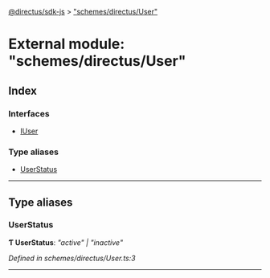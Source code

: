 [@directus/sdk-js](../README.md) > ["schemes/directus/User"](../modules/_schemes_directus_user_.md)

# External module: "schemes/directus/User"

## Index

### Interfaces

* [IUser](../interfaces/_schemes_directus_user_.iuser.md)

### Type aliases

* [UserStatus](_schemes_directus_user_.md#userstatus)

---

## Type aliases

<a id="userstatus"></a>

###  UserStatus

**Ƭ UserStatus**: *"active" \| "inactive"*

*Defined in schemes/directus/User.ts:3*

___

